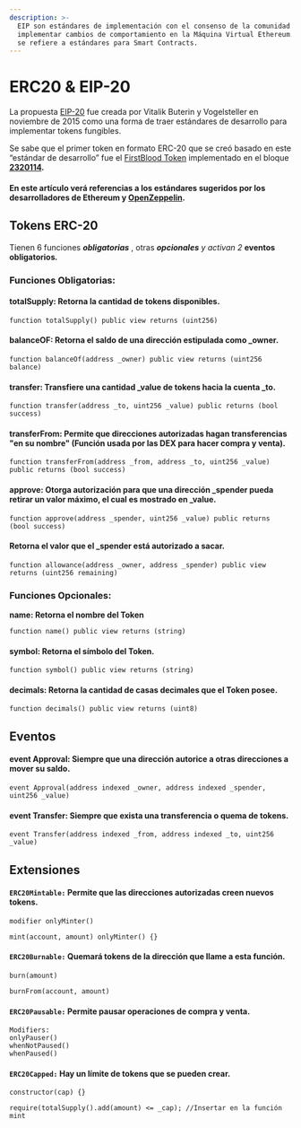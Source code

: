```yaml
---
description: >-
  EIP son estándares de implementación con el consenso de la comunidad y los mineros para
  implementar cambios de comportamiento en la Máquina Virtual Ethereum. Ya el ERC
  se refiere a estándares para Smart Contracts.
---
```


# ERC20 & EIP-20

La propuesta [EIP-20](https://eips.ethereum.org/EIPS/eip-20) fue creada por Vitalik Buterin y Vogelsteller en noviembre de 2015 como una forma de traer estándares de desarrollo para implementar tokens fungibles.

Se sabe que el primer token en formato ERC-20 que se creó basado en este “estándar de desarrollo” fue el [FirstBlood Token](https://etherscan.io/address/0xAf30D2a7E90d7DC361c8C4585e9BB7D2F6f15bc7#code) implementado en el bloque [**2320114**](https://etherscan.io/block/2320114)**.**

#### **En este artículo verá referencias a los estándares sugeridos por los desarrolladores de Ethereum y** [**OpenZeppelin**](https://docs.openzeppelin.com/contracts/2.x/api/token/erc20)**.**

## **Tokens ERC-20**

Tienen 6 funciones _**obligatorias**_ , otras _**opcionales** y activan 2_ **eventos obligatorios**_**.**_

### **Funciones Obligatorias:**

#### totalSupply: Retorna la cantidad de tokens disponibles.

```
function totalSupply() public view returns (uint256)
```

#### balanceOF: Retorna el saldo de una dirección estipulada como \_owner.

```
function balanceOf(address _owner) public view returns (uint256 balance)
```

#### transfer: Transfiere una cantidad \_value de tokens hacia la cuenta \_to.

```
function transfer(address _to, uint256 _value) public returns (bool success)
```

#### transferFrom: Permite que direcciones autorizadas hagan transferencias "en su nombre" (Función usada por las DEX para hacer compra y venta).&#x20;

```
function transferFrom(address _from, address _to, uint256 _value) public returns (bool success)
```

#### approve: Otorga autorización para que una dirección \_spender pueda retirar un valor máximo, el cual es mostrado en \_value. &#x20;

```
function approve(address _spender, uint256 _value) public returns (bool success)
```

#### Retorna el valor que el \_spender está autorizado a sacar.

```
function allowance(address _owner, address _spender) public view returns (uint256 remaining)
```

### **Funciones Opcionales:**

**name: Retorna el nombre del Token**

```
function name() public view returns (string)
```

#### symbol: Retorna el símbolo del Token.

```
function symbol() public view returns (string)
```

#### decimals: Retorna la cantidad de casas decimales que el Token posee.&#x20;

```
function decimals() public view returns (uint8)
```

## Eventos

#### event Approval: Siempre que una dirección autorice a otras direcciones a mover su saldo.

```
event Approval(address indexed _owner, address indexed _spender, uint256 _value)
```

#### event Transfer: Siempre que exista una transferencia o quema de tokens.

```
event Transfer(address indexed _from, address indexed _to, uint256 _value)
```

## Extensiones

#### `ERC20Mintable:`  Permite que las direcciones autorizadas creen nuevos tokens.

```
modifier onlyMinter()

mint(account, amount) onlyMinter() {}
```

#### `ERC20Burnable:` Quemará tokens de la dirección que llame a esta función. <a href="#erc20burnable" id="erc20burnable"></a>

```
burn(amount)

burnFrom(account, amount)
```

#### `ERC20Pausable:` Permite pausar operaciones de compra y venta. <a href="#erc20pausable" id="erc20pausable"></a>

```
Modifiers:
onlyPauser()
whenNotPaused()
whenPaused()
```

#### `ERC20Capped:` Hay un límite de tokens que se pueden crear. <a href="#erc20capped" id="erc20capped"></a>

```
constructor(cap) {}

require(totalSupply().add(amount) <= _cap); //Insertar en la función mint
```
